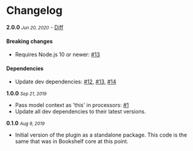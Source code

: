 # Changelog

**2.0.0** <small>_Jun 20, 2020_</small> - [Diff](https://github.com/bookshelf/processor-plugin/compare/v1.0.0...v2.0.0)

#### Breaking changes

- Requires Node.js 10 or newer: [#13](https://github.com/bookshelf/processor-plugin/pull/13)

#### Dependencies

- Update dev dependencies: [#12](https://github.com/bookshelf/processor-plugin/pull/12), [#13](https://github.com/bookshelf/processor-plugin/pull/13), [#14](https://github.com/bookshelf/processor-plugin/pull/14)

**1.0.0** <small>_Sep 21, 2019_</small>

- Pass model context as 'this' in processors: [#1](https://github.com/bookshelf/processor-plugin/pull/1)
- Update all dev dependencies to their latest versions.

**0.1.0** <small>_Aug 9, 2019_</small>

- Initial version of the plugin as a standalone package. This code is the same that was in Bookshelf core at this point.
